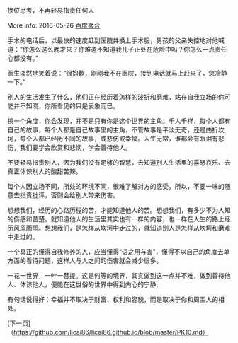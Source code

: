 
换位思考，不再轻易指责任何人

More info: 2016-05-26  [百度聚合](https://m.baidu.com/sf/headline/?urikey=http%3A%2F%2Fm.201980.com%2Fzhupao80%2Fweiren%2F16744.html&title=%E6%8D%A2%E4%BD%8D%E6%80%9D%E8%80%83%2C%E4%B8%8D%E5%86%8D%E8%BD%BB%E6%98%93%E6%8C%87%E8%B4%A3%E4%BB%BB%E4%BD%95%E4%BA%BA&pd=inspire_res&ext=%7B%22frame_only%22%3A1%2C%22srcid%22%3A%2228341%22%7D&word=%E6%8D%A2%E4%BD%8D%E6%80%9D%E8%80%83%E7%9A%84%E5%9B%BE%E7%89%87&lid=10130600519611690934&ms=1&frsrcid=28341&frorder=14&from=timeline)

手术的电话后，以最快的速度赶到医院并换上手术服，男孩的父亲失控地对他喊道：“你怎么这么晚才来？你难道不知道我儿子正处在危险中吗？你怎么一点责任心都没有。”

医生淡然地笑着说：“很抱歉，刚刚我不在医院，接到电话就马上赶来了，您冷静一下。”

别人的生活发生了什么，他们正在经历着怎样的波折和磨难，站在自我立场的你可能并不知晓，你所看见的只是表象而已。

换一个角度，你会发现，并不是只有你是这个世界的主角。千人千样，每个人都有自己的故事，每个人都是自己故事里的主角，不管故事是平淡无奇，还是曲折坎坷，每个人都已经历不同的故事，或悲伤或幸福。人生无常，谁都会有眼泪有悲伤，我们要学会欣赏和悲悯，学会善待他人。

不要轻易指责别人，因为我们没有足够的智慧，去知道别人生活里的喜怒哀乐、去真正体谅别人的酸甜苦辣。

每个人因立场不同，所处的环境不同，很难了解对方的感受。所以，不要一味的随意去指责批评，否则会给别人带来伤害。

想想我们，经历的心路历程的苦，才能知道他人的苦。想想我们，有多少不为人知的伤感和苦楚，就知道他人的生活里其实也有一样的内容，也一样在人生的路上经历风风雨雨。想想我们，是怎样从坎坷中走过的，就知道别人是怎样从坎坷和磨难中走过的。

一个真正的懂得自我修养的人，应当懂得“语之用与害”，懂得不以自己的角度去单方面的看待问题，这样人与人之间的伤害就会减少很多。

一花一世界，一叶一菩提。这是何等的境界，其实做到这一点并不难，做到善待他人、体谅他人，便能在这世俗的世界中得到内心的宁静;

有句话说得好：幸福并不取决于财富、权利和容貌，而是取决于你和周围人的相处。

[下一页]（https://github.com/licai86/licai86.github.io/blob/master/PK10.md）
